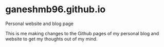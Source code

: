 # ganeshmb96.github.io
Personal website and blog page


This is me making changes to the Github pages of my personal blog and website to get my thoughts out of my mind.
